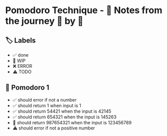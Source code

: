 # Pomodoro Technique - 📝 Notes from the journey 🍅 by 🍅


## 🏷️ Labels

- ✅ done
- 🚧 WIP
- ❌ ERROR
- ⚠ TODO

## 🍅 Pomodoro 1

- ✅ should error if not a number
- ✅ should return 1 when input is 1
- ✅ should return 54421 when the input is 42145
- ✅ should return 654321 when the input is 145263
- 🚧 should return 987654321 when the input is 123456789
- ⚠ should error if not a positive number
